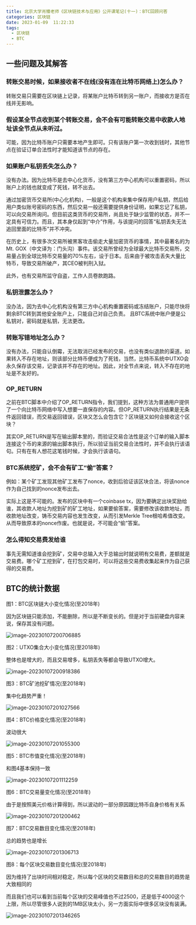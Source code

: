 ```yaml
---
title: 北京大学肖臻老师《区块链技术与应用》公开课笔记(十一)：BTC回顾问答
categories: 区块链
date: 2023-01-09  11:22:33
tags: 
  - 区块链
  - BTC
---
```


## 一些问题及其解答

### 转账交易时候，如果接收者不在线(没有连在比特币网络上)怎么办？

转账交易只需要在区块链上记录，将某账户比特币转到另一账户，而接收方是否在线并无影响。

### 假设某全节点收到某个转账交易，会不会有可能转账交易中收款人地址该全节点从未听过。

可能，因为比特币账户只需要本地产生即可。只有该账户第一次收到钱时，其他节点在验证订单合法性时才能知道该节点的存在。

### 如果账户私钥丢失怎么办？

没有办法。因为比特币是去中心化货币，没有第三方中心机构可以重置密码，所以账户上的钱也就变成了死钱，转不出去。

通过加密货币交易所(中心化机构)，一般是这个机构来集中保存用户私钥，然后给用户类似账号密码的东西，然后交易一般还需要提供身份证明，如果忘记了私钥，可以向交易所询问。但目前这类货币的交易所，尚且处于缺少监管的状态，并不一定具有可信力。而且，其本身仅起到“中介”作用，与该提问的回答“私钥丢失无法追回里面的比特币”并不冲突。

在历史上，有很多次交易所被黑客攻击偷走大量加密货币的事情，其中最著名的为Mt. GOX（中文译为：门头沟）事件。该交易所曾经为全球最大比特币交易所，交易量占到全球比特币交易量的70%左右，设于日本。后来由于被攻击丢失大量比特币，导致交易所破产，其CEO被判刑入狱。

此外，也有交易所监守自盗，工作人员卷款跑路。

### 私钥泄露怎么办？

没办法，因为去中心化机构没有第三方中心机构重置密码或冻结账户，只能尽快将剩余BTC转到其他安全账户上，只能自己对自己负责。
且BTC系统中账户便是公私钥对，密码就是私钥，无法更改。

### 转账写错地址怎么办？

没有办法，只能自认倒霉，无法取消已经发布的交易，也没有类似退款的渠道。如果转入不存在地址，则该部分比特币便成为了死钱，当然，比特币系统中UTXO会永久保存该交易，记录该并不存在的地址。因此，对全节点来说，转入不存在的地址是不友好的。

### OP_RETURN

之前在BTC脚本中介绍了OP_RETURN指令，我们提到，这种方法为普通用户提供了一个向比特币网络中写入想要一直保存的内容。但OP_RETURN执行结果是无条件返回错误，而交易返回错误，区块又怎么会包含它？区块链又如何会接收这个区块？

其实OP_RETURN是写在输出脚本里的，而验证交易合法性是这个订单的输入脚本连接这个币的来源的输出脚本执行，所以验证当前交易合法性时，并不会执行该语句。只有在有人想花这笔钱时候，才会执行该语句。

### BTC系统挖矿，会不会有矿工“偷”答案？

例如：某个矿工发现其他矿工发布了nonce，收到后验证该区块合法，将该nonce作为自己找到的nonce发布出去。

实际上这是不可能的。发布的区块中有一个coinbase tx，因为要确定出块奖励给谁，其收款人地址为挖到矿的矿工地址，如果要偷答案，需要修改该收款地址，而收款地址改变，铸币交易内容也发生改变，从而引发Merkle Tree根哈希值改变。从而导致原本的nonce作废。也就是说，不可能会“偷”答案。

### 怎么得知交易费发给谁

事先无需知道谁会挖到矿，交易中总输入大于总输出时就说明有交易费，差额就是交易费。哪个矿工挖到矿，在打包交易时，可以将这些交易费收集起来作为自己获得的交易费。

## BTC的统计数据

图1：BTC区块链大小变化情况(至2018年)

因为区块链只能添加，不能删除，所以是不断变长的。但是对于当前硬盘内容来说，保存其没有问题。

![image-20230107200706885](https://hanser373.oss-cn-beijing.aliyuncs.com/img/202301072007998.png)

图2：UTXO集合大小变化情况(至2018年)

整体也是增大的，而且交易增多，私钥丢失等都会导致UTXO增大。

![image-20230107200918386](https://hanser373.oss-cn-beijing.aliyuncs.com/img/202301072009496.png)

图3：BTC矿池挖矿情况(至2018年)

集中化趋势严重！

![image-20230107201027566](https://hanser373.oss-cn-beijing.aliyuncs.com/img/202301072010719.png)

图4：BTC价格变化情况(至2018年)

波动很大

![image-20230107201055300](https://hanser373.oss-cn-beijing.aliyuncs.com/img/202301072010436.png)

图5：BTC市值变化情况(至2018年)

和图4基本保持一致

![image-20230107201112259](https://hanser373.oss-cn-beijing.aliyuncs.com/img/202301072011387.png)

图6：BTC交易量变化情况(至2018年)

由于是按照美元价格计算得到，所以波动的一部分原因跟比特币自身价格有关系

![image-20230107201200462](https://hanser373.oss-cn-beijing.aliyuncs.com/img/202301072012611.png)

图7：BTC交易数目变化情况(至2018年)

总的趋势也是增长

![image-20230107201306713](https://hanser373.oss-cn-beijing.aliyuncs.com/img/202301072013860.png)

图8：每个区块交易数目变化情况(至2018年)

因为维持了出块时间相对稳定，所以每个区块的交易数目和总的交易数目的趋势是大致相同的

而且我们也可以看到当前每个区块的交易峰值也不过2500，还是低于4000这个上限，所以尽管很多人说到的1MB区块太小，另一方面实际中很多区块没有装满。

![image-20230107201346265](https://hanser373.oss-cn-beijing.aliyuncs.com/img/202301072013411.png)
